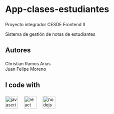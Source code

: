 <h1 align="left">App-clases-estudiantes</h1>

###

<p align="left">
Proyecto integrador CESDE Frontend II

Sistema de gestión de notas de estudiantes
</p>

###

<h2 align="left">Autores</h2>

###

<p align="left">Christian Ramos Arias<br>Juan Felipe Moreno</p>

###

<h2 align="left">I code with</h2>

###

<div align="left">
  <img src="https://cdn.jsdelivr.net/gh/devicons/devicon/icons/javascript/javascript-original.svg" height="40" alt="javascript logo"  />
  <img width="12" />
  <img src="https://cdn.jsdelivr.net/gh/devicons/devicon/icons/react/react-original.svg" height="40" alt="react logo"  />
  <img width="12" />
  <img src="https://cdn.jsdelivr.net/gh/devicons/devicon/icons/nodejs/nodejs-original.svg" height="40" alt="nodejs logo"  />
</div>

###